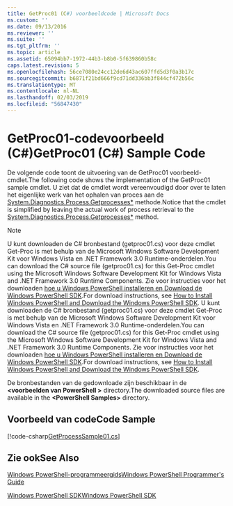 ```yaml
---
title: GetProc01 (C#) voorbeeldcode | Microsoft Docs
ms.custom: ''
ms.date: 09/13/2016
ms.reviewer: ''
ms.suite: ''
ms.tgt_pltfrm: ''
ms.topic: article
ms.assetid: 65094bb7-1972-44b3-b8b0-5f639860b58c
caps.latest.revision: 5
ms.openlocfilehash: 56ce7080e24cc12de6d43ac607ffd5d3f0a3b17c
ms.sourcegitcommit: b6871f21bd666f9cd71dd336bb3f844cf472b56c
ms.translationtype: MT
ms.contentlocale: nl-NL
ms.lasthandoff: 02/03/2019
ms.locfileid: "56847430"
---
```

# <a name="getproc01-c-sample-code"></a><span data-ttu-id="623f7-102">GetProc01-codevoorbeeld (C#)</span><span class="sxs-lookup"><span data-stu-id="623f7-102">GetProc01 (C#) Sample Code</span></span>

<span data-ttu-id="623f7-103">De volgende code toont de uitvoering van de GetProc01 voorbeeld-cmdlet.</span><span class="sxs-lookup"><span data-stu-id="623f7-103">The following code shows the implementation of the GetProc01 sample cmdlet.</span></span> <span data-ttu-id="623f7-104">U ziet dat de cmdlet wordt vereenvoudigd door over te laten het eigenlijke werk van het ophalen van proces aan de [System.Diagnostics.Process.Getprocesses\*](/dotnet/api/System.Diagnostics.Process.GetProcesses) methode.</span><span class="sxs-lookup"><span data-stu-id="623f7-104">Notice that the cmdlet is simplified by leaving the actual work of process retrieval to the [System.Diagnostics.Process.Getprocesses\*](/dotnet/api/System.Diagnostics.Process.GetProcesses) method.</span></span>

> [!NOTE]
> <span data-ttu-id="623f7-105">U kunt downloaden de C# bronbestand (getproc01.cs) voor deze cmdlet Get-Proc is met behulp van de Microsoft Windows Software Development Kit voor Windows Vista en .NET Framework 3.0 Runtime-onderdelen.</span><span class="sxs-lookup"><span data-stu-id="623f7-105">You can download the C# source file (getproc01.cs) for this Get-Proc cmdlet using the Microsoft Windows Software Development Kit for Windows Vista and .NET Framework 3.0 Runtime Components.</span></span> <span data-ttu-id="623f7-106">Zie voor instructies voor het downloaden [hoe u Windows PowerShell installeren en Download de Windows PowerShell SDK](/powershell/developer/installing-the-windows-powershell-sdk).</span><span class="sxs-lookup"><span data-stu-id="623f7-106">For download instructions, see [How to Install Windows PowerShell and Download the Windows PowerShell SDK](/powershell/developer/installing-the-windows-powershell-sdk).</span></span>
> <span data-ttu-id="623f7-107">U kunt downloaden de C# bronbestand (getproc01.cs) voor deze cmdlet Get-Proc is met behulp van de Microsoft Windows Software Development Kit voor Windows Vista en .NET Framework 3.0 Runtime-onderdelen.</span><span class="sxs-lookup"><span data-stu-id="623f7-107">You can download the C# source file (getproc01.cs) for this Get-Proc cmdlet using the Microsoft Windows Software Development Kit for Windows Vista and .NET Framework 3.0 Runtime Components.</span></span> <span data-ttu-id="623f7-108">Zie voor instructies voor het downloaden [hoe u Windows PowerShell installeren en Download de Windows PowerShell SDK](/powershell/developer/installing-the-windows-powershell-sdk).</span><span class="sxs-lookup"><span data-stu-id="623f7-108">For download instructions, see [How to Install Windows PowerShell and Download the Windows PowerShell SDK](/powershell/developer/installing-the-windows-powershell-sdk).</span></span>
>
> <span data-ttu-id="623f7-109">De bronbestanden van de gedownloade zijn beschikbaar in de  **\<voorbeelden van PowerShell >** directory.</span><span class="sxs-lookup"><span data-stu-id="623f7-109">The downloaded source files are available in the **\<PowerShell Samples>** directory.</span></span>

## <a name="code-sample"></a><span data-ttu-id="623f7-110">Voorbeeld van code</span><span class="sxs-lookup"><span data-stu-id="623f7-110">Code Sample</span></span>

[!code-csharp[GetProcessSample01.cs](../../powershell-sdk-samples/SDK-2.0/csharp/GetProcessSample01/GetProcessSample01.cs#L11-L126 "GetProcessSample01.cs")]

## <a name="see-also"></a><span data-ttu-id="623f7-111">Zie ook</span><span class="sxs-lookup"><span data-stu-id="623f7-111">See Also</span></span>

[<span data-ttu-id="623f7-112">Windows PowerShell-programmeergids</span><span class="sxs-lookup"><span data-stu-id="623f7-112">Windows PowerShell Programmer's Guide</span></span>](./windows-powershell-programmer-s-guide.md)

[<span data-ttu-id="623f7-113">Windows PowerShell SDK</span><span class="sxs-lookup"><span data-stu-id="623f7-113">Windows PowerShell SDK</span></span>](../windows-powershell-reference.md)
